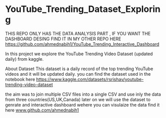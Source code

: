 # YouTube_Trending_Dataset_Exploring
THIS REPO ONLY HAS THE DATA ANALYSIS PART ,  IF YOU WANT THE DASHBOARD DESING FIND IT IN MY OTHER REPO HERE
https://github.com/ahmednabih1/YouTube_Trending_Interactive_Dashboard

In this project we explore the YouTube Trending Video Dataset (updated daily) from kaggle.

About Dataset
This dataset is a daily record of the top trending YouTube videos and it will be updated daily.
you can find the dataset used in the notebook here
https://www.kaggle.com/datasets/rsrishav/youtube-trending-video-dataset

the aim was to join multiple CSV files into a single CSV and use inly the data from three countries(US,UK,Canada)
later on we will use the dataset to genrate and interactive dashboard wehere you can visulaize the data 
find it here www.github.com/ahmednabih1
